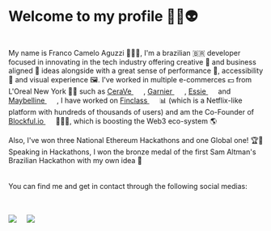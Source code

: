 # Welcome to my profile 🖖🏻👽
<br>
My name is Franco Camelo Aguzzi 👨🏼‍💻, I'm a brazilian 🇧🇷 developer focused in innovating in the tech industry offering creative 🎨 and business aligned 🏤 ideas alongside with a great sense of performance 🚀, accessibility 🦾 and visual experience 🖼. I've worked in multiple e-commerces 💵 from L'Oreal New York 💅🏼 such as <a href="https://cerave.com/" style="margin-right: 20px">
CeraVe
</a>, <a href="https://www.garnierusa.com/" style="margin-right: 20px">
Garnier
</a>, 
<a href="https://www.essie.com/" style="margin-right: 20px">
Essie
</a> and <a href="https://www.maybelline.com.br/" style="margin-right: 20px">
Maybelline
</a>, I have worked on <a href="https://finclass.com/" style="margin-right: 20px">
Finclass
</a> 📊 (which is a Netflix-like platform with hundreds of thousands of users) and am the Co-Founder of <a href="https://blockful.io/" style="margin-right: 20px">
Blockful.io
</a> 👨🏼‍💻, which is boosting the Web3 eco-system 🌎

Also, I've won three National Ethereum Hackathons and one Global one! 🏆🌟 Speaking in Hackathons, I won the bronze medal of the first Sam Altman's Brazilian Hackathon with my own idea 🌱
<br>
<br>
<br>
You can find me and get in contact through the following social medias:
<br>
<br>

<br>

<div style="display: flex">
  
<a href="https://www.linkedin.com/in/franco-aguzzi-546506184/" style="margin-right: 20px">
  <img src="https://img.shields.io/badge/linkedin-%230077B5.svg?style=for-the-badge&logo=linkedin&logoColor=white" />
</a>
  
<a href="https://wa.me/5548988183286/" style="margin-right: 20px">
  <img src="https://img.shields.io/badge/WhatsApp-25D366?style=for-the-badge&logo=whatsapp&logoColor=white"/>
</a>
  
</div>

